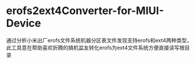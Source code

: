 # erofs2ext4Converter-for-MIUI-Device
通过分析小米出厂erofs文件系统机器分区表文件发现支持erofs和ext4两种类型，此工具意在帮助喜欢折腾的搞机盆友转化erofs为ext4文件系统方便直接读写根目录

